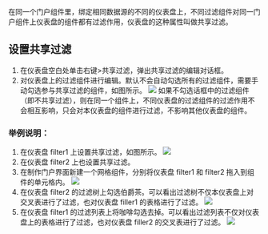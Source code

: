 在同一个门户组件里，绑定相同数据源的不同的仪表盘上，不同过滤组件对同一门户组件上仪表盘的组件都有过滤作用，仪表盘的这种属性叫做共享过滤。
## 设置共享过滤
1. 在仪表盘空白处单击右键>共享过滤，弹出共享过滤的编辑对话框。
2. 对仪表盘上的过滤组件进行编辑。默认不会自动勾选所有的过滤组件，需要手动勾选参与共享过滤的组件，如图所示。
![](http://imgcache.tcecqpoc.fsphere.cn/image/mc.qcloudimg.com/static/img/7e305c9016f52b513180a18812091bb5/image.png)
如果不勾选话框中的过滤组件（即不共享过滤），则在同一个组件上，不同仪表盘的过滤组件的过滤作用不会相互影响，只会对本仪表盘的组件进行过滤，不影响其他仪表盘的组件。

### 举例说明：
1. 在仪表盘 filter1 上设置共享过滤，如图所示。
![](http://imgcache.tcecqpoc.fsphere.cn/image/mc.qcloudimg.com/static/img/70beeebee9a54d575a987a8f12d5864d/image.png)
2. 在仪表盘 filter2 上也设置共享过滤。
3. 在制作门户界面新建一个网格组件，分别将仪表盘 filter1 和 filter2 拖入到组件的单元格内。
![](http://imgcache.tcecqpoc.fsphere.cn/image/mc.qcloudimg.com/static/img/91fed3033712039cd7e54b64eaf1ab6b/image.png)
4. 在仪表盘 filter2 的过滤树上勾选伯爵茶。可以看出过滤树不仅本仪表盘上对交叉表进行了过滤，也对仪表盘 filler1 的表格进行了过滤。
![](http://imgcache.tcecqpoc.fsphere.cn/image/mc.qcloudimg.com/static/img/90d98ac4b6c41a73238a61260acd4dde/image.png)
5. 在仪表盘 filter1 的过滤列表上将咖啡勾选去掉。可以看出过滤列表不仅对仪表盘上的表格进行了过滤，也对仪表盘 filler2 的交叉表进行了过滤。
![](http://imgcache.tcecqpoc.fsphere.cn/image/mc.qcloudimg.com/static/img/9331a14ad7e13107ce9ccd9c00369769/image.png)


